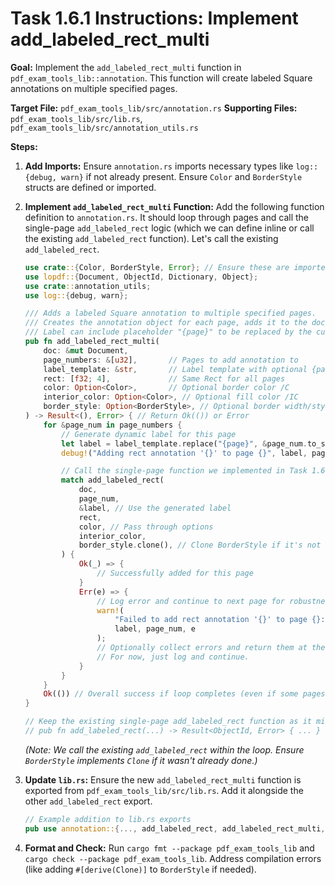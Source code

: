 # Task 1.6.1 Instructions: Implement add_labeled_rect_multi

**Goal:** Implement the `add_labeled_rect_multi` function in `pdf_exam_tools_lib::annotation`. This function will create labeled Square annotations on multiple specified pages.

**Target File:** `pdf_exam_tools_lib/src/annotation.rs`
**Supporting Files:** `pdf_exam_tools_lib/src/lib.rs`, `pdf_exam_tools_lib/src/annotation_utils.rs`

**Steps:**

1.  **Add Imports:** Ensure `annotation.rs` imports necessary types like `log::{debug, warn}` if not already present. Ensure `Color` and `BorderStyle` structs are defined or imported.

2.  **Implement `add_labeled_rect_multi` Function:** Add the following function definition to `annotation.rs`. It should loop through pages and call the single-page `add_labeled_rect` logic (which we can define inline or call the existing `add_labeled_rect` function). Let's call the existing `add_labeled_rect`.

    ```rust
    use crate::{Color, BorderStyle, Error}; // Ensure these are imported or defined
    use lopdf::{Document, ObjectId, Dictionary, Object};
    use crate::annotation_utils;
    use log::{debug, warn};

    /// Adds a labeled Square annotation to multiple specified pages.
    /// Creates the annotation object for each page, adds it to the document, and links it.
    /// Label can include placeholder "{page}" to be replaced by the current page number.
    pub fn add_labeled_rect_multi(
        doc: &mut Document,
        page_numbers: &[u32],       // Pages to add annotation to
        label_template: &str,       // Label template with optional {page}
        rect: [f32; 4],             // Same Rect for all pages
        color: Option<Color>,       // Optional border color /C
        interior_color: Option<Color>, // Optional fill color /IC
        border_style: Option<BorderStyle>, // Optional border width/style /BS
    ) -> Result<(), Error> { // Return Ok(()) or Error
        for &page_num in page_numbers {
            // Generate dynamic label for this page
            let label = label_template.replace("{page}", &page_num.to_string());
            debug!("Adding rect annotation '{}' to page {}", label, page_num);

            // Call the single-page function we implemented in Task 1.6.R1
            match add_labeled_rect(
                doc,
                page_num,
                &label, // Use the generated label
                rect,
                color, // Pass through options
                interior_color,
                border_style.clone(), // Clone BorderStyle if it's not Copy
            ) {
                Ok(_) => {
                    // Successfully added for this page
                }
                Err(e) => {
                    // Log error and continue to next page for robustness
                    warn!(
                        "Failed to add rect annotation '{}' to page {}: {}",
                        label, page_num, e
                    );
                    // Optionally collect errors and return them at the end?
                    // For now, just log and continue.
                }
            }
        }
        Ok(()) // Overall success if loop completes (even if some pages had errors)
    }

    // Keep the existing single-page add_labeled_rect function as it might be useful
    // pub fn add_labeled_rect(...) -> Result<ObjectId, Error> { ... }
    ```
    *(Note: We call the existing `add_labeled_rect` within the loop. Ensure `BorderStyle` implements `Clone` if it wasn't already done.)*

3.  **Update `lib.rs`:** Ensure the new `add_labeled_rect_multi` function is exported from `pdf_exam_tools_lib/src/lib.rs`. Add it alongside the other `add_labeled_rect` export.
    ```rust
    // Example addition to lib.rs exports
    pub use annotation::{..., add_labeled_rect, add_labeled_rect_multi, ...}; // Add new multi function
    ```

4.  **Format and Check:** Run `cargo fmt --package pdf_exam_tools_lib` and `cargo check --package pdf_exam_tools_lib`. Address compilation errors (like adding `#[derive(Clone)]` to `BorderStyle` if needed).
